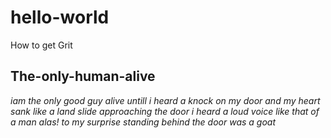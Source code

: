 # hello-world
How to get Grit
## The-only-human-alive
*iam the only good guy alive untill i heard a knock on my door and my heart sank like a land slide*
*approaching the door i heard a loud voice like that of a man alas! to my surprise standing behind the door was a goat*
